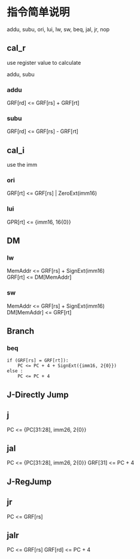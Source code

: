# 指令简单说明

addu, subu, ori, lui, lw, sw, beq, jal, jr, nop

## cal_r

use register value to calculate

addu, subu

### addu

GRF[rd] <= GRF[rs] + GRF[rt]

### subu

GRF[rd] <= GRF[rs] - GRF[rt]

## cal_i

use the imm

### ori

GRF[rt] <= GRF[rs] | ZeroExt(imm16)

### lui

GPR[rt] <= {imm16, 16{0}}

## DM

### lw

MemAddr <= GRF[rs] + SignExt(imm16)  
GRF[rt] <= DM[MemAddr]

### sw

MemAddr <= GRF[rs] + SignExt(imm16)  
DM[MemAddr] <= GRF[rt]

## Branch

### beq

    if (GRF[rs] = GRF[rt]):  
        PC <= PC + 4 + SignExt({imm16, 2{0}})
    else :
        PC <= PC + 4

## J-Directly Jump

## j

PC <= {PC[31:28], imm26, 2{0}}

## jal

PC <= {PC[31:28], imm26, 2{0}}
GRF[31] <= PC + 4

## J-RegJump

## jr

PC <= GRF[rs]

## jalr

PC <= GRF[rs]
GRF[rd] <= PC + 4
